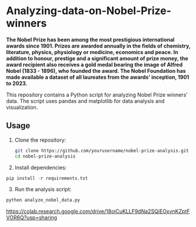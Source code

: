# Analyzing-data-on-Nobel-Prize-winners

**The Nobel Prize has been among the most prestigious international awards since
1901. Prizes are awarded annually in the fields of chemistry, literature, physics, physiology or medicine,
economics and peace. In addition to honour, prestige and a significant amount of prize money, the award
recipient also receives a gold medal bearing the image of Alfred Nobel (1833 - 1896), who founded the
award. The Nobel Foundation has made available a dataset of all laureates from the awards' inception, 1901
to 2023.**

This repository contains a Python script for analyzing Nobel Prize winners' data. The script uses pandas and matplotlib for data analysis and visualization.

## Usage

1. Clone the repository:
   ```bash
   git clone https://github.com/yourusername/nobel-prize-analysis.git
   cd nobel-prize-analysis
   
2. Install dependencies:
```python
pip install -r requirements.txt
```

3. Run the analysis script:
```python
python analyze_nobel_data.py
```

https://colab.research.google.com/drive/18oiCuKLLF9dNa2SQiEOxvnKZptFVOR6Q?usp=sharing

